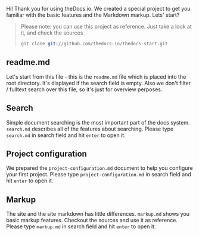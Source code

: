 Hi! Thank you for using theDocs.io. We created a special project to get you familiar with the basic features and the Markdown markup. Lets' start?

> Please note: you can use this project as reference. Just take a look at it, and check the sources
> ```s
> git clone git://github.com/thedocs-io/thedocs-start.git
> ```

## readme.md
Let's start from this file - this is the `readme.md` file which is placed into the root directory. 
It's displayed if the search field is empty. Also we don't filter / fulltext search over this file, so it's just for overview perposes.

## Search
Simple document searching is the most important part of the docs system. `search.md` describes all of the features about searching.
Please type `search.md` in search field and hit `enter` to open it.

## Project configuration
We prepared the `project-configuration.md` document to help you configure your first project. 
Please type `project-configuration.md` in search field and hit `enter` to open it.

## Markup
The site and the site markdown has little differences. `markup.md` shows you basic markup features. Checkout the sources and use it as reference.
Please type `markup.md` in search field and hit `enter` to open it.
